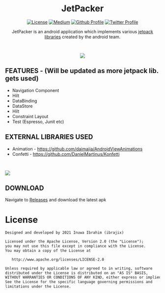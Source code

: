 <h1 align="center">JetPacker</h1>

<p align="center">
  <a href="https://opensource.org/licenses/Apache-2.0"><img alt="License" src="https://img.shields.io/badge/License-Apache%202.0-blue.svg"/></a>
  <a href="https://ibrajix.medium.com"><img alt="Medium" src="https://skydoves.github.io/badges/Story-Medium.svg"/></a>
  <a href="https://github.com/ibrajix"><img alt="Github Profile" src="https://badges.aleen42.com/src/github.svg"/></a> 
  <a href="https://twitter.com/ibrajix"><img alt="Twitter Profile" src="https://badges.aleen42.com/src/twitter.svg"/></a> 
</p>

<p align="center">
  JetPacker is an android application which implements various <a href="https://developer.android.com/jetpack"> jetpack libraries</a> created by the android team.
</p>

<br/>

<p align="center">
<img src ="https://user-images.githubusercontent.com/39574228/145118137-98145ecf-2c13-4bba-8344-1fe69cbc9ef6.png">
</p>

## FEATURES - (Will be updated as more jetpack lib. gets used)

* Navigation Component
* Hilt 
* DataBinding
* DataStore
* Hilt
* Constraint Layout
* Test (Espresso, Junit etc)

## EXTERNAL LIBRARIES USED
* Animation - https://github.com/daimajia/AndroidViewAnimations
* Confetti - https://github.com/DanielMartinus/Konfetti

<br/>

![](https://media.giphy.com/media/BHvuvkkgM5BYgcwFzs/giphy.gif)


## DOWNLOAD
Navigate to <a href="https://github.com/ibrajix/JetPacker/releases">Releases</a> and download the latest apk


# License

```xml
Designed and developed by 2021 Inuwa Ibrahim (ibrajix)

Licensed under the Apache License, Version 2.0 (the "License");
you may not use this file except in compliance with the License.
You may obtain a copy of the License at

   http://www.apache.org/licenses/LICENSE-2.0

Unless required by applicable law or agreed to in writing, software
distributed under the License is distributed on an "AS IS" BASIS,
WITHOUT WARRANTIES OR CONDITIONS OF ANY KIND, either express or implied.
See the License for the specific language governing permissions and
limitations under the License.
```
